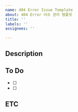 ```yaml
---
name: 404 Error Issue Template
about: 404 Error 이슈 관리 템플릿
title: ''
labels: ''
assignees: ''

---
```


## Description

## To Do
- [ ]
- [ ]

## ETC
